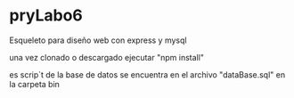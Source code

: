# pryLabo6
Esqueleto para diseño web con express y mysql

una vez clonado o descargado ejecutar "npm install"

es scrip`t de la base de datos se encuentra en el archivo "dataBase.sql" en la carpeta bin
